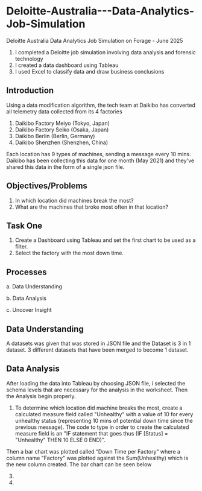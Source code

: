 # Deloitte-Australia---Data-Analytics-Job-Simulation
Deloitte Australia Data Analytics Job Simulation on Forage - June 2025

1. 	I completed a Deloitte job simulation involving data analysis and forensic technology 
2. 	I created a data dashboard using Tableau 
3. 	I used Excel to classify data and draw business conclusions

## Introduction
Using a data modification algorithm, the tech team at Daikibo has converted all telemetry data collected from its 4 factories
1. Daikibo Factory Meiyo (Tokyo, Japan)
2. Daikibo Factory Seiko (Osaka, Japan)
3. Daikibo Berlin (Berlin, Germany)
4.  Daikibo Shenzhen (Shenzhen, China)
   
Each location has 9 types of machines, sending a message every 10 mins. Daikibo has been collecting this data for one month (May 2021)
and they've shared this data in the form of a single json file.

## Objectives/Problems
1. In which location did machines break the most?
2. What are the machines that broke most often in that location?

## Task One
1.	Create a Dashboard using Tableau and set the first chart to be used as a filter.
2.	Select the factory with the most down time.

## Processes
a. Data Understanding

b. Data Analysis

c. Uncover Insight

## Data Understanding
A datasets was given that was stored in JSON file and the Dataset is 3 in 1 dataset. 3 different datasets that have been merged to become 1 dataset.

 ## Data Analysis
 After loading the data into Tableau by choosing JSON file, i selected the schema levels that are necessary for the analysis in the worksheet.
 Then the Analysis begin properly.
 1. To determine which location did machine breaks the most, create a calculated measure field called "Unhealthy" with a value of 10 for every unhealthy status (representing 10 mins of potential down time since the previous message). The code to type in order to create the calculated measure field is an "IF statement that goes thus (IF [Status] = "Unhealthy" THEN 10 ELSE 0 END)".

Then a bar chart was plotted called “Down Time per Factory” where a column  name "Factory" was plotted against the Sum(Unhealthy) which is the new column created. The bar chart can be seen below


 3.  
 4. 

